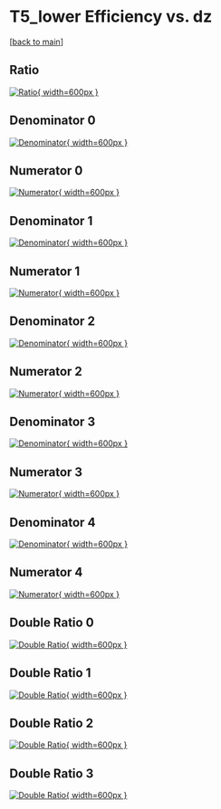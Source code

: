 # T5_lower Efficiency vs. dz

[[back to main](./)]



## Ratio

[![Ratio](../mtv/var/T5_lower_loweta_11_1_eff_dz.png){ width=600px }](../mtv/var/T5_lower_loweta_11_1_eff_dz.pdf)

## Denominator 0

[![Denominator](../mtv/den/T5_lower_loweta_11_1_eff_dz_den0.png){ width=600px }](../mtv/den/T5_lower_loweta_11_1_eff_dz_den0.pdf)

## Numerator 0

[![Numerator](../mtv/num/T5_lower_loweta_11_1_eff_dz_num0.png){ width=600px }](../mtv/num/T5_lower_loweta_11_1_eff_dz_num0.pdf)

## Denominator 1

[![Denominator](../mtv/den/T5_lower_loweta_11_1_eff_dz_den1.png){ width=600px }](../mtv/den/T5_lower_loweta_11_1_eff_dz_den1.pdf)

## Numerator 1

[![Numerator](../mtv/num/T5_lower_loweta_11_1_eff_dz_num1.png){ width=600px }](../mtv/num/T5_lower_loweta_11_1_eff_dz_num1.pdf)

## Denominator 2

[![Denominator](../mtv/den/T5_lower_loweta_11_1_eff_dz_den2.png){ width=600px }](../mtv/den/T5_lower_loweta_11_1_eff_dz_den2.pdf)

## Numerator 2

[![Numerator](../mtv/num/T5_lower_loweta_11_1_eff_dz_num2.png){ width=600px }](../mtv/num/T5_lower_loweta_11_1_eff_dz_num2.pdf)

## Denominator 3

[![Denominator](../mtv/den/T5_lower_loweta_11_1_eff_dz_den3.png){ width=600px }](../mtv/den/T5_lower_loweta_11_1_eff_dz_den3.pdf)

## Numerator 3

[![Numerator](../mtv/num/T5_lower_loweta_11_1_eff_dz_num3.png){ width=600px }](../mtv/num/T5_lower_loweta_11_1_eff_dz_num3.pdf)

## Denominator 4

[![Denominator](../mtv/den/T5_lower_loweta_11_1_eff_dz_den4.png){ width=600px }](../mtv/den/T5_lower_loweta_11_1_eff_dz_den4.pdf)

## Numerator 4

[![Numerator](../mtv/num/T5_lower_loweta_11_1_eff_dz_num4.png){ width=600px }](../mtv/num/T5_lower_loweta_11_1_eff_dz_num4.pdf)

## Double Ratio 0

[![Double Ratio](../mtv/ratio/T5_lower_loweta_11_1_eff_dz_ratio0.png){ width=600px }](../mtv/ratio/T5_lower_loweta_11_1_eff_dz_ratio0.pdf)

## Double Ratio 1

[![Double Ratio](../mtv/ratio/T5_lower_loweta_11_1_eff_dz_ratio1.png){ width=600px }](../mtv/ratio/T5_lower_loweta_11_1_eff_dz_ratio1.pdf)

## Double Ratio 2

[![Double Ratio](../mtv/ratio/T5_lower_loweta_11_1_eff_dz_ratio2.png){ width=600px }](../mtv/ratio/T5_lower_loweta_11_1_eff_dz_ratio2.pdf)

## Double Ratio 3

[![Double Ratio](../mtv/ratio/T5_lower_loweta_11_1_eff_dz_ratio3.png){ width=600px }](../mtv/ratio/T5_lower_loweta_11_1_eff_dz_ratio3.pdf)


